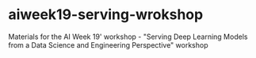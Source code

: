 # aiweek19-serving-wrokshop
Materials for the AI Week 19' workshop - "Serving Deep Learning Models from a Data Science and Engineering Perspective" workshop 
